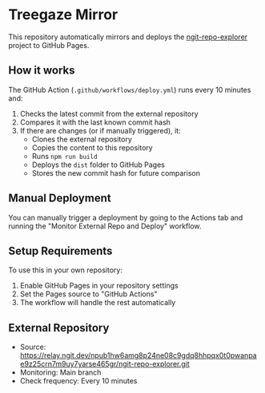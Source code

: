 # Treegaze Mirror

This repository automatically mirrors and deploys the [ngit-repo-explorer](https://relay.ngit.dev/npub1hw6amg8p24ne08c9gdq8hhpqx0t0pwanpae9z25crn7m9uy7yarse465gr/ngit-repo-explorer.git) project to GitHub Pages.

## How it works

The GitHub Action (`.github/workflows/deploy.yml`) runs every 10 minutes and:

1. Checks the latest commit from the external repository
2. Compares it with the last known commit hash
3. If there are changes (or if manually triggered), it:
   - Clones the external repository
   - Copies the content to this repository
   - Runs `npm run build`
   - Deploys the `dist` folder to GitHub Pages
   - Stores the new commit hash for future comparison

## Manual Deployment

You can manually trigger a deployment by going to the Actions tab and running the "Monitor External Repo and Deploy" workflow.

## Setup Requirements

To use this in your own repository:

1. Enable GitHub Pages in your repository settings
2. Set the Pages source to "GitHub Actions"
3. The workflow will handle the rest automatically

## External Repository

- Source: https://relay.ngit.dev/npub1hw6amg8p24ne08c9gdq8hhpqx0t0pwanpae9z25crn7m9uy7yarse465gr/ngit-repo-explorer.git
- Monitoring: Main branch
- Check frequency: Every 10 minutes